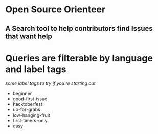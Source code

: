 # Open Source Orienteer

## A Search tool to help contributors find Issues that want help

# Queries are filterable by language and label tags

*some label tags to try if you're starting out*
- beginner
- good-first-issue
- hacktoberfest
- up-for-grabs
- low-hanging-fruit
- first-timers-only
- easy